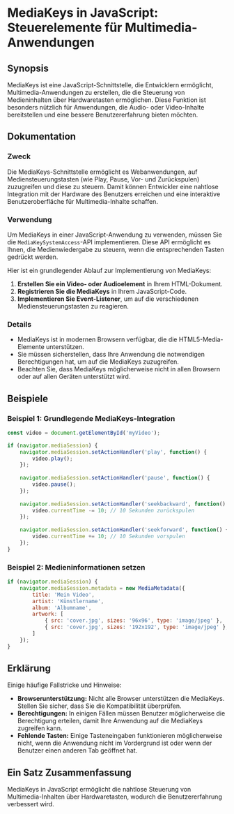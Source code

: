 <!--
Meta Description: # MediaKeys in JavaScript: Steuerelemente für Multimedia-Anwendungen ## Synopsis MediaKeys ist eine JavaScript-Schnittstelle, die Entwicklern ermöglic...
Meta Keywords: die, mediakeys, video, sie, javascript
-->

# MediaKeys in JavaScript: Steuerelemente für Multimedia-Anwendungen

## Synopsis
MediaKeys ist eine JavaScript-Schnittstelle, die Entwicklern ermöglicht, Multimedia-Anwendungen zu erstellen, die die Steuerung von Medieninhalten über Hardwaretasten ermöglichen. Diese Funktion ist besonders nützlich für Anwendungen, die Audio- oder Video-Inhalte bereitstellen und eine bessere Benutzererfahrung bieten möchten.

## Dokumentation
### Zweck
Die MediaKeys-Schnittstelle ermöglicht es Webanwendungen, auf Mediensteuerungstasten (wie Play, Pause, Vor- und Zurückspulen) zuzugreifen und diese zu steuern. Damit können Entwickler eine nahtlose Integration mit der Hardware des Benutzers erreichen und eine interaktive Benutzeroberfläche für Multimedia-Inhalte schaffen.

### Verwendung
Um MediaKeys in einer JavaScript-Anwendung zu verwenden, müssen Sie die `MediaKeySystemAccess`-API implementieren. Diese API ermöglicht es Ihnen, die Medienwiedergabe zu steuern, wenn die entsprechenden Tasten gedrückt werden. 

Hier ist ein grundlegender Ablauf zur Implementierung von MediaKeys:

1. **Erstellen Sie ein Video- oder Audioelement** in Ihrem HTML-Dokument.
2. **Registrieren Sie die MediaKeys** in Ihrem JavaScript-Code.
3. **Implementieren Sie Event-Listener**, um auf die verschiedenen Mediensteuerungstasten zu reagieren.

### Details
- MediaKeys ist in modernen Browsern verfügbar, die die HTML5-Media-Elemente unterstützen.
- Sie müssen sicherstellen, dass Ihre Anwendung die notwendigen Berechtigungen hat, um auf die MediaKeys zuzugreifen.
- Beachten Sie, dass MediaKeys möglicherweise nicht in allen Browsern oder auf allen Geräten unterstützt wird.

## Beispiele
### Beispiel 1: Grundlegende MediaKeys-Integration
```javascript
const video = document.getElementById('myVideo');

if (navigator.mediaSession) {
    navigator.mediaSession.setActionHandler('play', function() {
        video.play();
    });
    
    navigator.mediaSession.setActionHandler('pause', function() {
        video.pause();
    });
    
    navigator.mediaSession.setActionHandler('seekbackward', function() {
        video.currentTime -= 10; // 10 Sekunden zurückspulen
    });
    
    navigator.mediaSession.setActionHandler('seekforward', function() {
        video.currentTime += 10; // 10 Sekunden vorspulen
    });
}
```

### Beispiel 2: Medieninformationen setzen
```javascript
if (navigator.mediaSession) {
    navigator.mediaSession.metadata = new MediaMetadata({
        title: 'Mein Video',
        artist: 'Künstlername',
        album: 'Albumname',
        artwork: [
            { src: 'cover.jpg', sizes: '96x96', type: 'image/jpeg' },
            { src: 'cover.jpg', sizes: '192x192', type: 'image/jpeg' },
        ]
    });
}
```

## Erklärung
Einige häufige Fallstricke und Hinweise:

- **Browserunterstützung:** Nicht alle Browser unterstützen die MediaKeys. Stellen Sie sicher, dass Sie die Kompatibilität überprüfen.
- **Berechtigungen:** In einigen Fällen müssen Benutzer möglicherweise die Berechtigung erteilen, damit Ihre Anwendung auf die MediaKeys zugreifen kann.
- **Fehlende Tasten:** Einige Tasteneingaben funktionieren möglicherweise nicht, wenn die Anwendung nicht im Vordergrund ist oder wenn der Benutzer einen anderen Tab geöffnet hat.

## Ein Satz Zusammenfassung
MediaKeys in JavaScript ermöglicht die nahtlose Steuerung von Multimedia-Inhalten über Hardwaretasten, wodurch die Benutzererfahrung verbessert wird.